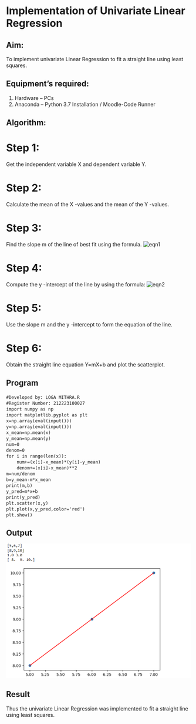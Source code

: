 # Implementation of Univariate Linear Regression
## Aim:
To implement univariate Linear Regression to fit a straight line using least squares.
## Equipment’s required:
1.	Hardware – PCs
2.	Anaconda – Python 3.7 Installation / Moodle-Code Runner
## Algorithm:
# Step 1:	
Get the independent variable X and dependent variable Y.
# Step 2:	
Calculate the mean of the X -values and the mean of the Y -values.
# Step 3:	
Find the slope m of the line of best fit using the formula.
 ![eqn1](./eq1.jpg)
# Step 4:
Compute the y -intercept of the line by using the formula:
![eqn2](./eq2.jpg)  
# Step 5:	
Use the slope m and the y -intercept to form the equation of the line.
# Step 6:
Obtain the straight line equation Y=mX+b and plot the scatterplot.
## Program
```
#Developed by: LOGA MITHRA.R
#Register Number: 212223100027
import numpy as np
import matplotlib.pyplot as plt
x=np.array(eval(input()))
y=np.array(eval(input()))
x_mean=np.mean(x)
y_mean=np.mean(y)
num=0
denom=0
for i in range(len(x)):
    num+=(x[i]-x_mean)*(y[i]-y_mean)
    denom+=(x[i]-x_mean)**2
m=num/denom
b=y_mean-m*x_mean
print(m,b)
y_pred=m*x+b
print(y_pred)
plt.scatter(x,y)
plt.plot(x,y_pred,color='red')
plt.show()
```
## Output
![output](/img%201.png)
## Result
Thus the univariate Linear Regression was implemented to fit a straight line using least squares.
